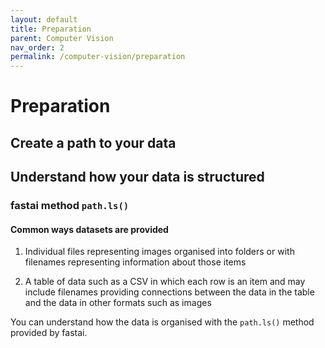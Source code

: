 ```yaml
---
layout: default
title: Preparation
parent: Computer Vision
nav_order: 2
permalink: /computer-vision/preparation
---
```


# Preparation

## Create a path to your data



## Understand how your data is structured


### fastai method ```path.ls()```


#### Common ways datasets are provided

1. Individual files representing images organised into folders or with filenames representing information about those items

2. A table of data such as a CSV in which each row is an item and may include filenames providing connections between the data in the table and the data in other formats such as images

You can understand how the data is organised with the ```path.ls()``` method provided by fastai.
